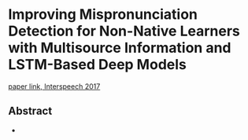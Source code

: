 # Improving Mispronunciation Detection for Non-Native Learners with Multisource Information and LSTM-Based Deep Models

[paper link, Interspeech 2017](https://www.isca-speech.org/archive/Interspeech_2017/abstracts/0464.html)

## Abstract
* 


